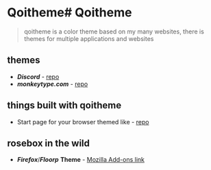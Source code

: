 # Qoitheme# Qoitheme


> qoitheme is a color theme based on my many websites, there is themes for multiple applications and websites  
  
## themes
- **_Discord_** - [repo](https://github.com/venqoi/qoitheme/tree/main/discord)
- **_monkeytype.com_**  - [repo](https://github.com/venqoi/qoitheme/tree/main/monkeytype)
  
## things built with qoitheme
- Start page for your browser themed like  - [repo](https://github.com/venqoi/qoitheme/tree/main/startpage)

## rosebox in the wild
- **_Firefox_**/**_Floorp_** **Theme** - [Mozilla Add-ons link](https://addons.mozilla.org/en-CA/firefox/addon/qoitheme/)